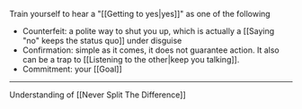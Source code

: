 Train yourself to hear a "[[Getting to yes|yes]]" as one of the following

- Counterfeit: a polite way to shut you up, which is actually a [[Saying "no" keeps the status quo]] under disguise
- Confirmation: simple as it comes, it does not guarantee action. It also can be a trap to [[Listening to the other|keep you talking]].
- Commitment: your [[Goal]]

---

Understanding of [[Never Split The Difference]]